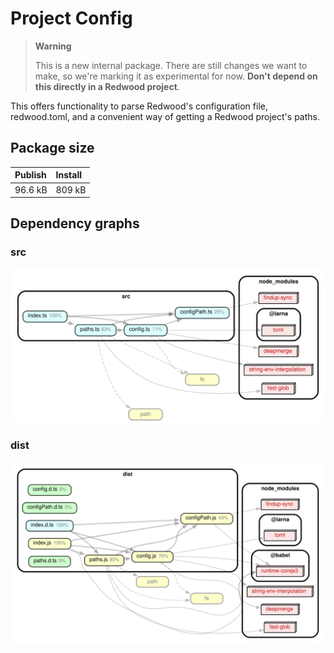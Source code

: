 # Project Config

> **Warning**
>
> This is a new internal package. There are still changes we want to make, so we're marking it as experimental for now.
> **Don't depend on this directly in a Redwood project**.

This offers functionality to parse Redwood's configuration file, redwood.toml, and a convenient way of getting a Redwood project's paths.

## Package size

| Publish | Install |
| :------ | :------ |
| 96.6 kB | 809 kB  |

## Dependency graphs

### src

![src](./dependency-graph-src.svg)

### dist

![dist](./dependency-graph-dist.svg)

